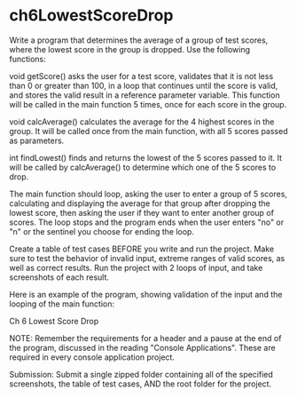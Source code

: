# ch6LowestScoreDrop

Write a program that determines the average of a group of test scores, where the lowest score in the group is dropped. Use the following functions:

void getScore() asks the user for a test score, validates that it is not less than 0 or greater than 100, in a loop that continues until the score is valid, and stores the valid result in a reference parameter variable. This function will be called in the main function 5 times, once for each score in the group.

void calcAverage() calculates the average for the 4 highest scores in the group. It will be called once from the main function, with all 5 scores passed as parameters.

int findLowest() finds and returns the lowest of the 5 scores passed to it. It will be called by calcAverage() to determine which one of the 5 scores to drop.

The main function should loop, asking the user to enter a group of 5 scores, calculating and displaying the average for that group after dropping the lowest score, then asking the user if they want to enter another group of scores. The loop stops and the program ends when the user enters "no" or "n" or the sentinel you choose for ending the loop.

Create a table of test cases BEFORE you write and run the project. Make sure to test the behavior of invalid input, extreme ranges of valid scores, as well as correct results. Run the project with 2 loops of input, and take screenshots of each result.

Here is an example of the program, showing validation of the input and the looping of the main function:

Ch 6 Lowest Score Drop

 

NOTE: Remember the requirements for a header and a pause at the end of the program, discussed in the reading "Console Applications". These are required in every console application project.

Submission: Submit a single zipped folder containing all of the specified screenshots, the table of test cases, AND the root folder for the project.
